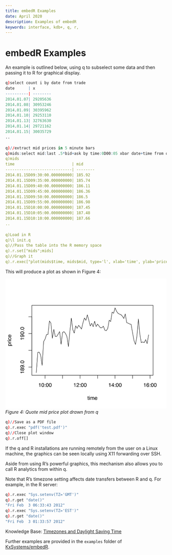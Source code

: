 ```yaml
---
title: embedR Examples
date: April 2020
description: Examples of embedR
keywords: interface, kdb+, q, r, 
---
```


# <i class="fa fa-share-alt"></i> embedR Examples

An example is outlined below, using q to subselect some data and then passing it to R for graphical display.

```q
q)select count i by date from trade
date      | x
----------| --------
2014.01.07| 29205636
2014.01.08| 30953246
2014.01.09| 30395962
2014.01.10| 29253110
2014.01.13| 32763630
2014.01.14| 29721162
2014.01.15| 30035729
..

q)//extract mid prices in 5 minute bars
q)mids:select mid:last .5*bid+ask by time:0D00:05 xbar date+time from quotes where date=2014.01.17,sym=`IBM,time within 09:30 16:00
q)mids
time                         | mid
-----------------------------| --------
2014.01.15D09:30:00.000000000| 185.92
2014.01.15D09:35:00.000000000| 185.74
2014.01.15D09:40:00.000000000| 186.11
2014.01.15D09:45:00.000000000| 186.36
2014.01.15D09:50:00.000000000| 186.5
2014.01.15D09:55:00.000000000| 186.98
2014.01.15D10:00:00.000000000| 187.45
2014.01.15D10:05:00.000000000| 187.48  
2014.01.15D10:10:00.000000000| 187.66  
..

q)Load in R
q)\l init.q
q)//Pass the table into the R memory space
q).r.set["mids";mids]
q)//Graph it
q).r.exec["plot(mids$time, mids$mid, type='l', xlab='time', ylab='price')"]
```

This will produce a plot as shown in Figure 4: 

![Quote mid price plot drawn from q](../images/figure4.svg)  
_Figure 4: Quote mid price plot drawn from q_

```q
q)//Save as a PDF file
q).r.exec "pdf('test.pdf')"
q)//Close plot window
q).r.off[]
```

If the q and R installations are running remotely from the user on a Linux machine, the graphics can be seen locally using X11 forwarding over SSH.

Aside from using R’s powerful graphics, this mechanism also allows you to call R analytics from within q.

Note that R’s timezone setting affects date transfers between R and q. For example, in the R server:

```q
q).r.exec "Sys.setenv(TZ='GMT')"
q).r.get "date()"
"Fri Feb  3 06:33:43 2012"
q).r.exec "Sys.setenv(TZ='EST')"
q).r.get "date()"
"Fri Feb  3 01:33:57 2012"
```

<i class="far fa-hand-point-right"></i>
Knowledge Base: [Timezones and Daylight Saving Time]([../../kb/timezones.md](https://code.kx.com/q/kb/timezones/))

Further examples are provided in the `examples` folder of <i class="fab fa-github"></i> [KxSystems/embedR](https://github.com/KxSystems/embedR).